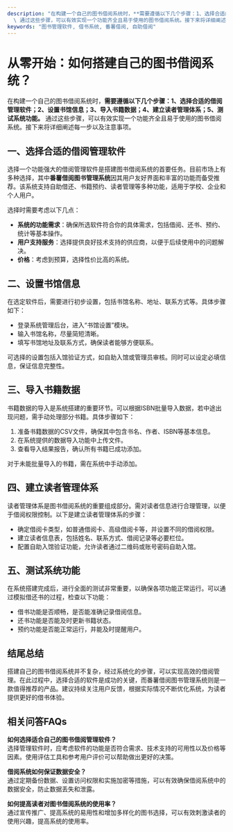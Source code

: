 ```yaml
---
description: "在构建一个自己的图书借阅系统时，**需要遵循以下几个步骤：1、选择合适的借阅管理软件；2、设置书馆信息；3、导入书籍数据；4、建立读者管理体系；5、测试系统功能。**\
  \ 通过这些步骤，可以有效实现一个功能齐全且易于使用的图书借阅系统。接下来将详细阐述每一步以及注意事项。"
keywords: "图书管理软件, 借书系统, 番薯借阅, 自助借阅"
---
```

# 从零开始：如何搭建自己的图书借阅系统？

在构建一个自己的图书借阅系统时，**需要遵循以下几个步骤：1、选择合适的借阅管理软件；2、设置书馆信息；3、导入书籍数据；4、建立读者管理体系；5、测试系统功能。** 通过这些步骤，可以有效实现一个功能齐全且易于使用的图书借阅系统。接下来将详细阐述每一步以及注意事项。

## 一、选择合适的借阅管理软件

选择一个功能强大的借阅管理软件是搭建图书借阅系统的首要任务。目前市场上有多种选择，其中**番薯借阅图书管理系统**因其用户友好界面和丰富的功能而备受推荐。该系统支持自助借还、书籍预约、读者管理等多种功能，适用于学校、企业和个人用户。

选择时需要考虑以下几点：
- **系统的功能需求**：确保所选软件符合你的具体需求，包括借阅、还书、预约、统计等基本操作。
- **用户支持服务**：选择提供良好技术支持的供应商，以便于后续使用中的问题解决。
- **价格**：考虑到预算，选择性价比高的系统。

## 二、设置书馆信息

在选定软件后，需要进行初步设置，包括书馆名称、地址、联系方式等。具体步骤如下：
- 登录系统管理后台，进入“书馆设置”模块。
- 输入书馆名称，尽量简短清晰。
- 填写书馆地址及联系方式，确保读者能够方便联系。

可选择的设置包括入馆验证方式，如自助入馆或管理员审核。同时可以设定必填信息，保证信息完整性。

## 三、导入书籍数据

书籍数据的导入是系统搭建的重要环节。可以根据ISBN批量导入数据，若中途出现问题，需手动处理部分书籍。具体步骤如下：
1. 准备书籍数据的CSV文件，确保其中包含书名、作者、ISBN等基本信息。
2. 在系统提供的数据导入功能中上传文件。
3. 查看导入结果报告，确认所有书籍已成功添加。
   
对于未能批量导入的书籍，需在系统中手动添加。

## 四、建立读者管理体系

读者管理体系是图书借阅系统的重要组成部分。需对读者信息进行合理管理，以便于借阅权限控制。以下是建立读者管理体系的步骤：
- 确定借阅卡类型，如普通借阅卡、高级借阅卡等，并设置不同的借阅权限。
- 建立读者信息表，包括姓名、联系方式、借阅记录等必要栏位。
- 配置自助入馆验证功能，允许读者通过二维码或账号密码自助入馆。

## 五、测试系统功能

在系统搭建完成后，进行全面的测试非常重要，以确保各项功能正常运行。可以通过模拟借还书的过程，检查以下功能：
- 借书功能是否顺畅，是否能准确记录借阅信息。
- 还书功能是否能及时更新书籍状态。
- 预约功能是否能正常运行，并能及时提醒用户。

## 结尾总结

搭建自己的图书借阅系统并不复杂，经过系统化的步骤，可以实现高效的借阅管理。在此过程中，选择合适的软件是成功的关键，而番薯借阅图书管理系统则是一款值得推荐的产品。建议持续关注用户反馈，根据实际情况不断优化系统，为读者提供更好的借书体验。

## 相关问答FAQs

**如何选择适合自己的图书借阅管理软件？**  
选择管理软件时，应考虑软件的功能是否符合需求、技术支持的可用性以及价格等因素。使用评估工具和参考用户评价可以帮助做出更好的决策。

**借阅系统如何保证数据安全？**  
通过定期备份数据、设置访问权限和实施加密等措施，可以有效确保借阅系统中的数据安全，防止数据丢失和泄露。

**如何提高读者对图书借阅系统的使用率？**  
通过宣传推广、提高系统的易用性和增加多样化的图书选择，可以有效刺激读者的使用兴趣，提高系统的使用率。
